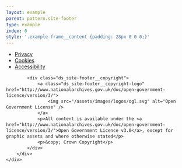 ```yaml
---
layout: example
parent: pattern.site-footer
type: example
index: 0
style: '.example-frame__content {padding: 28px 0 0 0;}'
---
```


<footer class="ds_site-footer">
    <div class="ds_wrapper">
        <div class="ds_site-footer__content">
            <ul class="ds_site-footer__site-items">
                <li class="ds_site-items__item">
                    <a href="#">Privacy</a>
                </li>
                <li class="ds_site-items__item">
                    <a href="#">Cookies</a>
                </li>
                <li class="ds_site-items__item">
                    <a href="#">Accessibility</a>
                </li>
            </ul>

            <div class="ds_site-footer__copyright">
                <a class="ds_site-footer__copyright-logo" href="http://www.nationalarchives.gov.uk/doc/open-government-licence/version/3/">
                    <img src="/assets/images/logos/ogl.svg" alt="Open Government License" />
                </a>
                <p>All content is available under the <a href="http://www.nationalarchives.gov.uk/doc/open-government-licence/version/3/">Open Government Licence v3.0</a>, except for graphic assets and where otherwise stated</p>
                <p>&copy; Crown Copyright</p>
            </div>
        </div>
    </div>
</footer>
